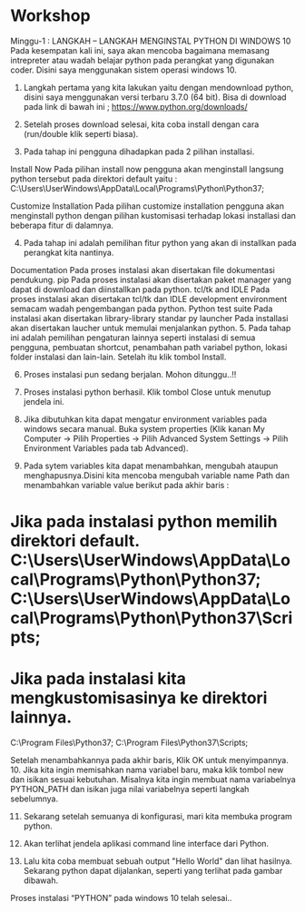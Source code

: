 # Workshop
Minggu-1 :
LANGKAH – LANGKAH MENGINSTAL PYTHON DI WINDOWS 10
      Pada kesempatan kali ini, saya akan mencoba bagaimana memasang intrepreter atau wadah belajar python pada perangkat yang digunakan coder. Disini saya menggunakan sistem operasi windows 10.
1.	Langkah pertama yang kita lakukan yaitu dengan mendownload python, disini saya menggunakan versi terbaru 3.7.0 (64 bit). Bisa di download pada link di bawah ini ; 
 https://www.python.org/downloads/

 

2.	Setelah proses download selesai, kita coba install dengan cara (run/double klik seperti biasa). 
 

3.	Pada tahap ini pengguna dihadapkan pada 2 pilihan installasi.
 
Install Now
Pada pilihan install now pengguna akan menginstall langsung python tersebut pada direktori default yaitu :
C:\Users\UserWindows\AppData\Local\Programs\Python\Python37;

Customize Installation
Pada pilihan customize installation pengguna akan menginstall python dengan pilihan kustomisasi  terhadap lokasi installasi dan beberapa fitur di dalamnya.

4.	Pada tahap ini adalah pemilihan fitur python yang akan di installkan pada perangkat kita nantinya.
 

Documentation
Pada proses instalasi akan disertakan file dokumentasi pendukung.
pip
Pada proses instalasi akan disertakan paket manager yang dapat di download dan diinstallkan pada python.
tcl/tk and IDLE
Pada proses instalasi akan disertakan tcl/tk dan IDLE development environment semacam wadah pengembangan pada python.
Python test suite
Pada instalasi akan disertakan library-library standar
py launcher
Pada installasi akan disertakan laucher untuk memulai menjalankan python.
5.	Pada tahap ini adalah pemilihan pengaturan lainnya seperti instalasi di semua pengguna, pembuatan shortcut, penambahan path variabel python, lokasi folder instalasi dan lain-lain. Setelah itu klik tombol Install.
 
6.	Proses instalasi pun sedang berjalan. Mohon ditunggu..!!
 

7.	Proses instalasi python berhasil. Klik tombol Close untuk menutup jendela ini.
 

8.	Jika dibutuhkan kita dapat mengatur environment variables pada windows secara manual. Buka system properties (Klik kanan My Computer -> Pilih Properties -> Pilih Advanced System Settings -> Pilih  Environment Variables pada tab Advanced).
 
9.	Pada sytem variables kita dapat menambahkan, mengubah ataupun menghapusnya.Disini kita mencoba mengubah variable name Path dan menambahkan variable value berikut pada akhir baris :
 
# Jika pada instalasi python memilih direktori default. C:\Users\UserWindows\AppData\Local\Programs\Python\Python37; C:\Users\UserWindows\AppData\Local\Programs\Python\Python37\Scripts; 
# Jika pada instalasi kita mengkustomisasinya ke direktori lainnya. 
C:\Program Files\Python37; 
C:\Program Files\Python37\Scripts;
 
Setelah menambahkannya pada akhir baris, Klik OK untuk menyimpannya.
10.	Jika kita ingin memisahkan nama variabel baru, maka klik tombol new dan isikan sesuai kebutuhan. Misalnya kita ingin membuat nama variabelnya PYTHON_PATH dan isikan juga nilai variabelnya seperti langkah sebelumnya.
 
11.	Sekarang setelah semuanya di konfigurasi, mari kita membuka program python.
 
12.	Akan terlihat jendela aplikasi command line interface dari Python.
 
13.	Lalu kita coba membuat sebuah output "Hello World" dan lihat hasilnya. Sekarang python dapat dijalankan, seperti yang terlihat pada gambar dibawah.
 

Proses instalasi “PYTHON” pada windows 10 telah selesai..


